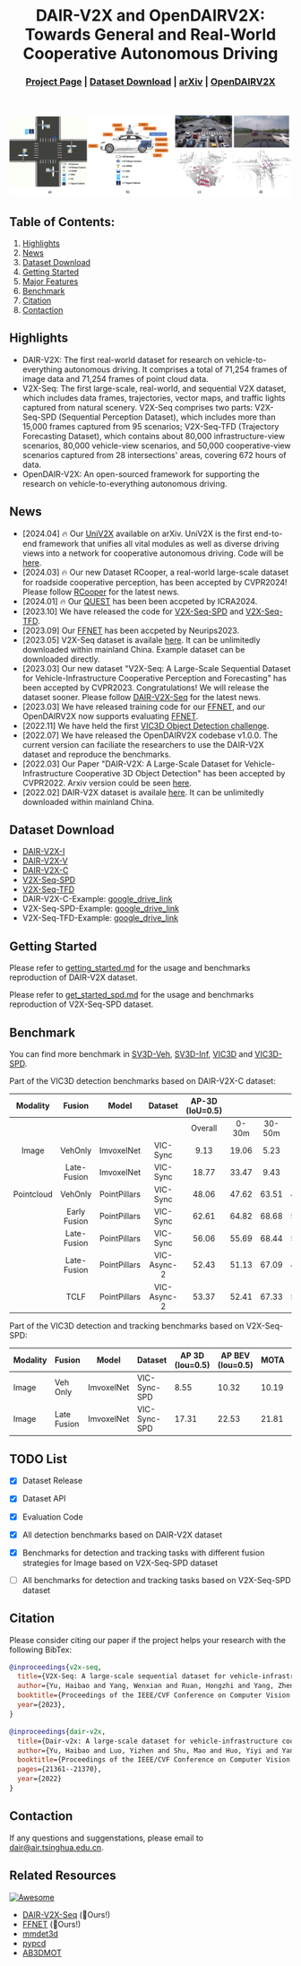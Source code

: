 <div align="center">   
  
# DAIR-V2X and OpenDAIRV2X: Towards General and Real-World Cooperative Autonomous Driving

</div>

<h3 align="center">
    <a href="https://thudair.baai.ac.cn/index">Project Page</a> |
    <a href="#dataset">Dataset Download</a> |
    <a href="https://arxiv.org/abs/2204.05575">arXiv</a> |
    <a href="https://github.com/AIR-THU/DAIR-V2X/">OpenDAIRV2X</a> 
</h3>

<br><br>
![teaser](resources/deployment-visual.png)

## Table of Contents:
1. [Highlights](#high)
2. [News](#news)
3. [Dataset Download](#dataset)
4. [Getting Started](#start)
5. [Major Features](#features)
6. [Benchmark](#benchmark)
7. [Citation](#citation)
8. [Contaction](#contaction)

## Highlights <a name="high"></a>
- DAIR-V2X: The first real-world dataset for research on vehicle-to-everything autonomous driving. It comprises a total of 71,254 frames of image data and 71,254 frames of point cloud data.
- V2X-Seq:  The first large-scale, real-world, and sequential V2X dataset, which includes data frames, trajectories, vector maps, and traffic lights captured from natural scenery.  V2X-Seq comprises two parts: V2X-Seq-SPD (Sequential Perception Dataset), which includes more than 15,000 frames captured from 95 scenarios; V2X-Seq-TFD (Trajectory Forecasting Dataset), which contains about 80,000 infrastructure-view scenarios, 80,000 vehicle-view scenarios, and 50,000 cooperative-view scenarios captured from 28 intersections' areas, covering 672 hours of data.
- OpenDAIR-V2X: An open-sourced framework for supporting the research on  vehicle-to-everything autonomous driving.

## News <a name="news"></a>
* [2024.04] 🔥 Our [UniV2X](https://arxiv.org/abs/2404.00717) available on arXiv. UniV2X is the first end-to-end framework that unifies all vital modules as well as diverse driving views into a network for cooperative autonomous driving. Code will be [here](https://github.com/AIR-THU/UniV2X).
* [2024.03] 🔥 Our new Dataset RCooper, a real-world large-scale dataset for roadside cooperative perception, has been accepted by CVPR2024! Please follow [RCooper](https://github.com/AIR-THU/DAIR-RCooper) for the latest news.
* [2024.01] 🔥 Our [QUEST](https://arxiv.org/abs/2308.01804) has been been accpeted by ICRA2024.
* [2023.10] We have released the code for [V2X-Seq-SPD](https://github.com/AIR-THU/DAIR-V2X) and [V2X-Seq-TFD](https://github.com/AIR-THU/DAIR-V2X-Seq).
* [2023.09] Our [FFNET](https://github.com/haibao-yu/FFNet-VIC3D) has been accpeted by Neurips2023.
* [2023.05] V2X-Seq dataset is availale [here](https://thudair.baai.ac.cn/index). It can be unlimitedly downloaded within mainland China. Example dataset can be downloaded directly.
* [2023.03] Our new dataset "V2X-Seq: A Large-Scale Sequential Dataset for Vehicle-Infrastructure Cooperative Perception and Forecasting" has been accepted by CVPR2023. Congratulations! We will release the dataset sooner. Please follow [DAIR-V2X-Seq](https://github.com/AIR-THU/DAIR-V2X-Seq) for the latest news.
* [2023.03] We have released training code for our [FFNET](https://github.com/haibao-yu/FFNet-VIC3D), and our OpenDAIRV2X now supports evaluating [FFNET](https://github.com/haibao-yu/FFNet-VIC3D).
* [2022.11] We have held the first [VIC3D Object Detection challenge](https://aistudio.baidu.com/aistudio/competition/detail/522/0/introduction). 
* [2022.07] We have released the OpenDAIRV2X codebase v1.0.0.
  The current version can faciliate the researchers to use the DAIR-V2X dataset and reproduce the benchmarks.
* [2022.03] Our Paper "DAIR-V2X: A Large-Scale Dataset for Vehicle-Infrastructure Cooperative 3D Object Detection" has been accepted by CVPR2022.
  Arxiv version could be seen [here](https://arxiv.org/abs/2204.05575).
* [2022.02] DAIR-V2X dataset is availale [here](https://thudair.baai.ac.cn/index).
  It can be unlimitedly downloaded within mainland China. 

## Dataset Download <a name="dataset"></a>
 - [DAIR-V2X-I](https://thudair.baai.ac.cn/roadtest)
 - [DAIR-V2X-V](https://thudair.baai.ac.cn/cartest)
 - [DAIR-V2X-C](https://thudair.baai.ac.cn/coop-forecast)
 - [V2X-Seq-SPD](https://thudair.baai.ac.cn/coop-forecast)
 - [V2X-Seq-TFD](https://thudair.baai.ac.cn/cooplocus)
 - DAIR-V2X-C-Example: [google_drive_link](https://drive.google.com/file/d/1y8bGwI63TEBkDEh2JU_gdV7uidthSnoe/view?usp=drive_link)
 - V2X-Seq-SPD-Example: [google_drive_link](https://drive.google.com/file/d/1gjOmGEBMcipvDzu2zOrO9ex_OscUZMYY/view?usp=drive_link)
 - V2X-Seq-TFD-Example: [google_drive_link](https://drive.google.com/file/d/1-Ri92z6rkH14vAOFOx5xhfzvFxBptgAA/view?usp=sharing)

## Getting Started <a name="start"></a>
Please refer to [getting_started.md](docs/get_started.md) for the usage and benchmarks reproduction of DAIR-V2X dataset.

Please refer to [get_started_spd.md](docs/get_started_spd.md) for the usage and benchmarks reproduction of V2X-Seq-SPD dataset.

## Benchmark <a name="benchmark"></a>

You can find more benchmark in [SV3D-Veh](configs/sv3d-veh), [SV3D-Inf](configs/sv3d-inf), [VIC3D](configs/vic3d) and [VIC3D-SPD](configs/vic3d-spd/). 

Part of the VIC3D detection benchmarks based on DAIR-V2X-C dataset:

| Modality  | Fusion  | Model      | Dataset   | AP-3D (IoU=0.5)  |        |        |         | AP-BEV (IoU=0.5)  |       |        |         |   AB   |
| :-------: | :-----: | :--------: | :-------: | :----: | :----: | :----: | :-----: | :-----: | :---: | :----: | :-----: | :----: |
|           |         |            |           | Overall | 0-30m | 30-50m | 50-100m | Overall | 0-30m | 30-50m | 50-100m |        |
| Image     | VehOnly | ImvoxelNet | VIC-Sync  |    9.13   | 19.06         | 5.23  | 0.41   | 10.96   | 21.93           | 7.28  | 0.78   | 0     |
|       | Late-Fusion | ImvoxelNet | VIC-Sync  |   18.77   | 33.47         | 9.43  | 8.62    | 24.85   | 39.49           | 14.68  | 14.96   | 309.38|                    
|Pointcloud | VehOnly | PointPillars | VIC-Sync | 48.06  | 47.62 | 63.51  | 44.37   | 52.24   | 30.55 | 66.03  |  48.36  | 0      |     
|  | Early Fusion | PointPillars | VIC-Sync    | 62.61                    | 64.82                  | 68.68                   | 56.57                    | 68.91                     | 68.92                   | 73.64                    | 65.66                     | 1382275.75 |
|       | Late-Fusion | PointPillars | VIC-Sync | 56.06  | 55.69 | 68.44  | 53.60   | 62.06   | 61.52 | 72.53  | 60.57   | 478.61 |                                                     
|       | Late-Fusion | PointPillars |VIC-Async-2| 52.43 | 51.13 | 67.09  | 49.86   | 58.10   | 57.23 | 70.86  | 55.78   | 478.01 |
|       | TCLF        | PointPillars |VIC-Async-2| 53.37 | 52.41 | 67.33  | 50.87   | 59.17   | 58.25 | 71.20  | 57.43   | 897.91 |

Part of the VIC3D detection and tracking benchmarks based on V2X-Seq-SPD:

| Modality | Fusion      | Model       | Dataset      | AP 3D (Iou=0.5) | AP BEV (Iou=0.5) | MOTA   | MOTP   | AMOTA  | AMOTP  | IDs | AB(Byte) |                                                                                        
|----------|-------------|-------------|--------------|-----------------|------------------|--------|--------|--------|--------|-----|----------|
| Image    | Veh Only    | ImvoxelNet  | VIC-Sync-SPD | 8.55            | 10.32            | 10.19 | 57.83 | 1.36 | 14.75 | 4   |          |
| Image    | Late Fusion | ImvoxelNet  | VIC-Sync-SPD | 17.31           | 22.53            | 21.81 | 56.67 | 6.22 | 25.24 | 47  | 3300     |


## TODO List <a name="TODO List"></a>
- [x] Dataset Release
- [x] Dataset API
- [x] Evaluation Code
- [x] All detection benchmarks based on DAIR-V2X dataset
- [x] Benchmarks for detection and tracking tasks with different fusion strategies for Image based on V2X-Seq-SPD dataset
- [ ] All benchmarks for detection and tracking tasks based on V2X-Seq-SPD dataset


## Citation <a name="citation"></a>
Please consider citing our paper if the project helps your research with the following BibTex:
```bibtex
@inproceedings{v2x-seq,
  title={V2X-Seq: A large-scale sequential dataset for vehicle-infrastructure cooperative perception and forecasting},
  author={Yu, Haibao and Yang, Wenxian and Ruan, Hongzhi and Yang, Zhenwei and Tang, Yingjuan and Gao, Xu and Hao, Xin and Shi, Yifeng and Pan, Yifeng and Sun, Ning and Song, Juan and Yuan, Jirui and Luo, Ping and Nie, Zaiqing},
  booktitle={Proceedings of the IEEE/CVF Conference on Computer Vision and Pattern Recognition},
  year={2023},
}
```
```bibtex
@inproceedings{dair-v2x,
  title={Dair-v2x: A large-scale dataset for vehicle-infrastructure cooperative 3d object detection},
  author={Yu, Haibao and Luo, Yizhen and Shu, Mao and Huo, Yiyi and Yang, Zebang and Shi, Yifeng and Guo, Zhenglong and Li, Hanyu and Hu, Xing and Yuan, Jirui and Nie, Zaiqing},
  booktitle={Proceedings of the IEEE/CVF Conference on Computer Vision and Pattern Recognition},
  pages={21361--21370},
  year={2022}
}
```

## Contaction <a name="contaction"></a>

If any questions and suggenstations, please email to dair@air.tsinghua.edu.cn. 

## Related Resources

[![Awesome](https://awesome.re/badge.svg)](https://awesome.re)

- [DAIR-V2X-Seq](https://github.com/AIR-THU/DAIR-V2X-Seq) (:rocket:Ours!)
- [FFNET](https://github.com/haibao-yu/FFNet-VIC3D) (:rocket:Ours!)
- [mmdet3d](https://github.com/open-mmlab/mmdetection3d)
- [pypcd](https://github.com/dimatura/pypcd)
- [AB3DMOT](https://github.com/xinshuoweng/AB3DMOT)

